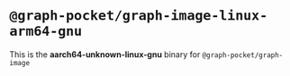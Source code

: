 # `@graph-pocket/graph-image-linux-arm64-gnu`

This is the **aarch64-unknown-linux-gnu** binary for `@graph-pocket/graph-image`
